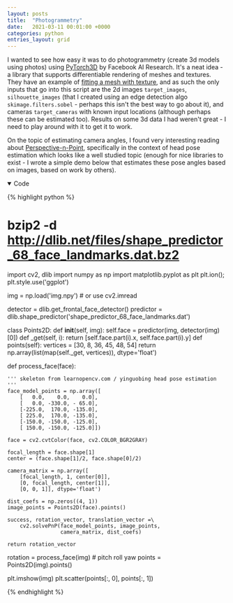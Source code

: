 ```yaml
---
layout: posts
title:  "Photogrammetry"
date:   2021-03-11 00:01:00 +0000
categories: python
entries_layout: grid
---
```


I wanted to see how easy it was to do photogrammetry (create 3d models using photos) using [PyTorch3D](https://github.com/facebookresearch/pytorch3d) by Facebook AI Research. It's a neat idea - a library that supports differentiable rendering of meshes and textures. They have an example of [fitting a mesh with texture](https://github.com/facebookresearch/pytorch3d/blob/master/docs/tutorials/fit_textured_mesh.ipynb), and as such the only inputs that go into this script are the 2d images `target_images`, `silhouette_images` (that I created using an edge detection algo `skimage.filters.sobel` - perhaps this isn't the best way to go about it), and cameras `target_cameras` with known input locations (although perhaps these can be estimated too). Results on some 3d data I had weren't great - I need to play around with it to get it to work.

On the topic of estimating camera angles, I found very interesting reading about [Perspective-n-Point](https://en.wikipedia.org/wiki/Perspective-n-Point), specifically in the context of head pose estimation which looks like a well studied topic (enough for nice libraries to exist - I wrote a simple demo below that estimates these pose angles based on images, based on work by others).

<details open>
<summary> Code </summary>

{% highlight python %}

# bzip2 -d http://dlib.net/files/shape_predictor_68_face_landmarks.dat.bz2

import cv2, dlib
import numpy as np
import matplotlib.pyplot as plt
plt.ion(); plt.style.use('ggplot')

img = np.load('img.npy') # or use cv2.imread

detector = dlib.get_frontal_face_detector()
predictor = dlib.shape_predictor('shape_predictor_68_face_landmarks.dat')

class Points2D:
    def __init__(self, img):
        self.face = predictor(img, detector(img)[0])
    def _get(self, i):
        return [self.face.part(i).x, self.face.part(i).y]
    def points(self):
        vertices = [30, 8, 36, 45, 48, 54]
        return np.array(list(map(self._get, vertices)), dtype='float')

def process_face(face):

    ''' skeleton from learnopencv.com / yinguobing head pose estimation '''
    face_model_points = np.array([
        [   0.0,    0.0,    0.0],
        [   0.0, -330.0, - 65.0],
        [-225.0,  170.0, -135.0],
        [ 225.0,  170.0, -135.0],
        [-150.0, -150.0, -125.0],
        [ 150.0, -150.0, -125.0]])

    face = cv2.cvtColor(face, cv2.COLOR_BGR2GRAY)

    focal_length = face.shape[1]
    center = (face.shape[1]/2, face.shape[0]/2)

    camera_matrix = np.array([
        [focal_length, 1, center[0]],
        [0, focal_length, center[1]],
        [0, 0, 1]], dtype='float')

    dist_coefs = np.zeros((4, 1))
    image_points = Points2D(face).points()

    success, rotation_vector, translation_vector =\
        cv2.solvePnP(face_model_points, image_points,
                     camera_matrix, dist_coefs)

    return rotation_vector

rotation = process_face(img) # pitch roll yaw
points = Points2D(img).points()

plt.imshow(img)
plt.scatter(points[:, 0], points[:, 1])

{% endhighlight %}

</details> <br>
